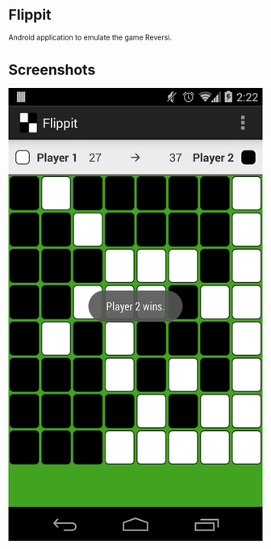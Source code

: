 Flippit
=======

Android application to emulate the game Reversi.

# Screenshots
![Reversi](/screenshots/sample.png "Reversi")